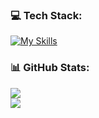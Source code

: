### 💻 Tech Stack:
[![My Skills](https://skillicons.dev/icons?i=cs,dotnet,postgres,js,ts,react,git,docker,mongo,redis,rabbitmq)](https://skillicons.dev)
### 📊 GitHub Stats:
![](https://github-readme-stats.vercel.app/api?username=DanC-rep&theme=tokyonight&hide_border=false&include_all_commits=false&count_private=false)<br>
![](https://github-readme-streak-stats.herokuapp.com/?user=DanC-rep&theme=tokyonight&hide_border=false)<br/>
